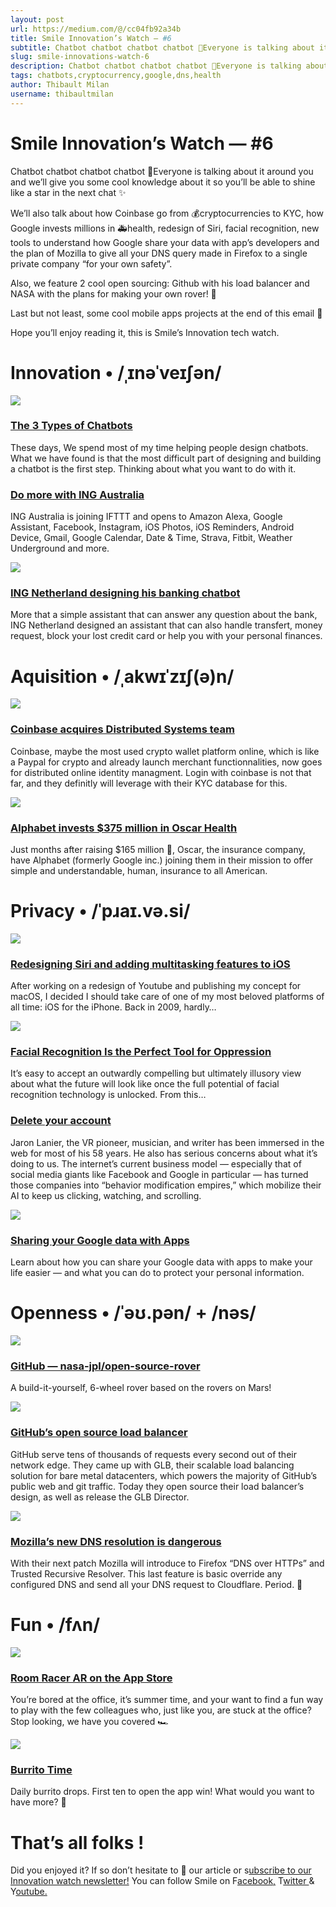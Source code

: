 ```yaml
---
layout: post
url: https://medium.com/@/cc04fb92a34b
title: Smile Innovation’s Watch — #6
subtitle: Chatbot chatbot chatbot chatbot 🤖Everyone is talking about it around you and we’ll give you some cool knowledge about it so you’ll be able
slug: smile-innovations-watch-6
description: Chatbot chatbot chatbot chatbot 🤖Everyone is talking about it around you and we’ll give you some cool knowledge about it so you’ll be able to shine like a star in the next chat ✨
tags: chatbots,cryptocurrency,google,dns,health
author: Thibault Milan
username: thibaultmilan
---
```


# Smile Innovation’s Watch — #6

Chatbot chatbot chatbot chatbot 🤖Everyone is talking about it around you and we’ll give you some cool knowledge about it so you’ll be able to shine like a star in the next chat ✨

We’ll also talk about how Coinbase go from 💰cryptocurrencies to KYC, how Google invests millions in 🚑health, redesign of Siri, facial recognition, new tools to understand how Google share your data with app’s developers and the plan of Mozilla to give all your DNS query made in Firefox to a single private company “for your own safety”.

Also, we feature 2 cool open sourcing: Github with his load balancer and NASA with the plans for making your own rover! 🚀

Last but not least, some cool mobile apps projects at the end of this email 🎯

Hope you’ll enjoy reading it, this is Smile’s Innovation tech watch.

# Innovation • /ˌɪnəˈveɪʃən/

![](/assets/images/posts//images/posts/images/posts/0*LH2NFO3xcK-pYayb)

### [**The 3 Types of Chatbots**](https://medium.com/@lifeinromania/the-3-types-of-chatbots-acc5cdf6bb4e?utm_campaign=Smile%20Innovation%27s%20Watch&utm_medium=email&utm_source=Revue%20newsletter)

These days, We spend most of my time helping people design chatbots. What we have found is that the most difficult part of designing and building a chatbot is the first step. Thinking about what you want to do with it.

### [Do more with ING Australia](https://ifttt.com/ing_australia?utm_campaign=Smile%20Innovation%27s%20Watch&utm_medium=email&utm_source=Revue%20newsletter)

ING Australia is joining IFTTT and opens to Amazon Alexa, Google Assistant, Facebook, Instagram, iOS Photos, iOS Reminders, Android Device, Gmail, Google Calendar, Date & Time, Strava, Fitbit, Weather Underground and more.

![](/assets/images/posts//images/posts/images/posts/0*0Mm8PacrzHpJqSD7)

### [**ING Netherland designing his banking chatbot**](https://uxdesign.cc/how-we-designed-inga-a-delightful-banking-chatbot-for-ing-941d18c4646f?utm_campaign=Smile%20Innovation%27s%20Watch&utm_medium=email&utm_source=Revue%20newsletter)

More that a simple assistant that can answer any question about the bank, ING Netherland designed an assistant that can also handle transfert, money request, block your lost credit card or help you with your personal finances.

# Aquisition • /ˌakwɪˈzɪʃ(ə)n/

![](/assets/images/posts//images/posts/images/posts/0*ah0Iq6S5-WEzekfm)

### [**Coinbase acquires Distributed Systems team**](https://blog.coinbase.com/identity-at-coinbase-welcoming-the-distributed-systems-team-d929dd64de2e?utm_campaign=Smile%20Innovation%27s%20Watch&utm_medium=email&utm_source=Revue%20newsletter)

Coinbase, maybe the most used crypto wallet platform online, which is like a Paypal for crypto and already launch merchant functionnalities, now goes for distributed online identity managment. Login with coinbase is not that far, and they definitly will leverage with their KYC database for this.

![](/assets/images/posts//images/posts/images/posts/0*MR_j8dKtm01y4u_C)

### [**Alphabet invests $375 million in Oscar Health**](https://www.producthunt.com/news/298-alphabet-invests-375-million-in-oscar-health?utm_campaign=Smile%20Innovation%27s%20Watch&utm_medium=email&utm_source=Revue%20newsletter)

Just months after raising $165 million 💸, Oscar, the insurance company, have Alphabet (formerly Google inc.) joining them in their mission to offer simple and understandable, human, insurance to all American.

# Privacy • /ˈpɹaɪ.və.si/

![](/assets/images/posts//images/posts/images/posts/0*IwYZiOPgz1lsNAYL)

### [**Redesigning Siri and adding multitasking features to iOS**](https://uxdesign.cc/redesigning-siri-and-adding-multitasking-features-to-ios-70c2f1a1569b?utm_campaign=Smile%20Innovation%27s%20Watch&utm_medium=email&utm_source=Revue%20newsletter)

After working on a redesign of Youtube and publishing my concept for macOS, I decided I should take care of one of my most beloved platforms of all time: iOS for the iPhone. Back in 2009, hardly…

![](/assets/images/posts//images/posts/images/posts/0*HiXE5EPdh7cynWOu)

### [**Facial Recognition Is the Perfect Tool for Oppression**](https://medium.com/s/story/facial-recognition-is-the-perfect-tool-for-oppression-bc2a08f0fe66?utm_campaign=Smile%20Innovation%27s%20Watch&utm_medium=email&utm_source=Revue%20newsletter)

It’s easy to accept an outwardly compelling but ultimately illusory view about what the future will look like once the full potential of facial recognition technology is unlocked. From this…

### [Delete your account](https://www.fastcompany.com/90187840/delete-your-account?utm_campaign=Smile%20Innovation%27s%20Watch&utm_medium=email&utm_source=Revue%20newsletter)

Jaron Lanier, the VR pioneer, musician, and writer has been immersed in the web for most of his 58 years. He also has serious concerns about what it’s doing to us. The internet’s current business model — especially that of social media giants like Facebook and Google in particular — has turned those companies into “behavior modification empires,” which mobilize their AI to keep us clicking, watching, and scrolling.

![](/assets/images/posts//images/posts/images/posts/0*4RxhjdjJfuHNPyeu)

### [**Sharing your Google data with Apps**](https://www.youtube.com/watch?utm_campaign=Smile%20Innovation%27s%20Watch&utm_medium=email&utm_source=Revue%20newsletter&v=W1a1lQHVtJo)

Learn about how you can share your Google data with apps to make your life easier — and what you can do to protect your personal information.

# Openness • /ˈəʊ.pən/ + /nəs/

![](/assets/images/posts//images/posts/images/posts/0*2BehI3O6ZV_GlRGx)

### [**GitHub — nasa-jpl/open-source-rover**](https://github.com/nasa-jpl/open-source-rover?ref=producthunt&utm_campaign=Smile%20Innovation%27s%20Watch&utm_medium=email&utm_source=Revue%20newsletter)

A build-it-yourself, 6-wheel rover based on the rovers on Mars!

![](/assets/images/posts//images/posts/images/posts/0*ZOvcKAeQbYuFMrYg)

### [**GitHub’s open source load balancer**](https://githubengineering.com/glb-director-open-source-load-balancer/?utm_campaign=Smile%20Innovation%27s%20Watch&utm_medium=email&utm_source=Revue%20newsletter)

GitHub serve tens of thousands of requests every second out of their network edge. They came up with GLB, their scalable load balancing solution for bare metal datacenters, which powers the majority of GitHub’s public web and git traffic. Today they open source their load balancer’s design, as well as release the GLB Director.

![](/assets/images/posts//images/posts/images/posts/0*KlJr7JyFB59uUOoB)

### [**Mozilla’s new DNS resolution is dangerous**](https://blog.ungleich.ch/en-us/cms/blog/2018/08/04/mozillas-new-dns-resolution-is-dangerous/?utm_campaign=Smile%20Innovation%27s%20Watch&utm_medium=email&utm_source=Revue%20newsletter)

With their next patch Mozilla will introduce to Firefox “DNS over HTTPs” and Trusted Recursive Resolver. This last feature is basic override any configured DNS and send all your DNS request to Cloudflare. Period. 🦊

# Fun • /fʌn/

![](/assets/images/posts//images/posts/images/posts/0*YmEnV6aVHEsT65-Z)

### [**‎Room Racer AR on the App Store**](https://itunes.apple.com/gb/app/room-racer-ar/id1393949014?ref=producthunt&utm_campaign=Smile%20Innovation%27s%20Watch&utm_medium=email&utm_source=Revue%20newsletter)

You’re bored at the office, it’s summer time, and your want to find a fun way to play with the few colleagues who, just like you, are stuck at the office? Stop looking, we have you covered 🏎

![](/assets/images/posts//images/posts/images/posts/0*j6vpP27pk8WPLkbG)

### [**Burrito Time**](https://www.producthunt.com/posts/burrito-time?utm_campaign=burrito-time&utm_medium=browser_notification&utm_source=browser_notification)

Daily burrito drops. First ten to open the app win! What would you want to have more? 🌯

# That’s all folks !

Did you enjoyed it? If so don’t hesitate to 👏 our article or s[ubscribe to our Innovation watch newsletter!](https://www.getrevue.co/profile/smileinnovation)
You can follow Smile on F[acebook,](https://www.facebook.com/smileopensource) T[witter ](https://www.twitter.com/GroupeSmile)& Y[outube.](http://www.youtube.com/user/SmileOpenSource)


